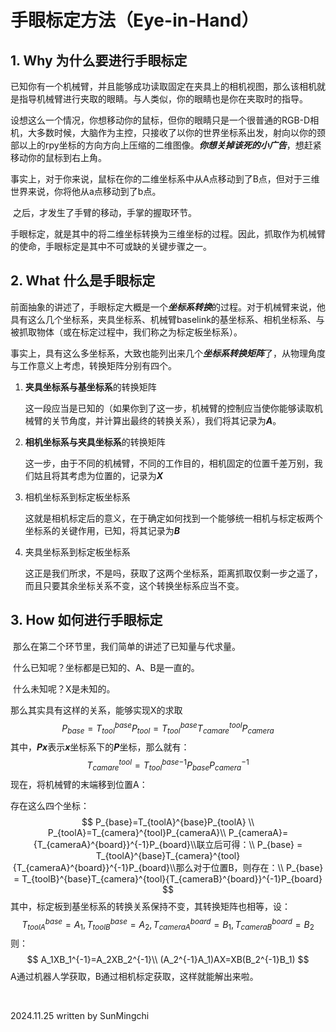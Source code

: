 # 手眼标定方法（Eye-in-Hand）

## 1. Why 为什么要进行手眼标定

​	已知你有一个机械臂，并且能够成功读取固定在夹具上的相机视图，那么该相机就是指导机械臂进行夹取的眼睛。与人类似，你的眼睛也是你在夹取时的指导。

​	设想这么一个情况，你想移动你的鼠标，但你的眼睛只是一个很普通的RGB-D相机，大多数时候，大脑作为主控，只接收了以你的世界坐标系出发，射向以你的颈部以上的rpy坐标的方向方向上压缩的二维图像。***你想关掉该死的小广告***，想赶紧移动你的鼠标到右上角。

​	事实上，对于你来说，鼠标在你的二维坐标系中从A点移动到了B点，但对于三维世界来说，你将他从a点移动到了b点。

​	之后，才发生了手臂的移动，手掌的握取环节。

​	手眼标定，就是其中的将二维坐标转换为三维坐标的过程。因此，抓取作为机械臂的使命，手眼标定是其中不可或缺的关键步骤之一。

## 2. What 什么是手眼标定

​	前面抽象的讲述了，手眼标定大概是一个***坐标系转换***的过程。对于机械臂来说，他具有这么几个坐标系，夹具坐标系、机械臂baselink的基坐标系、相机坐标系、与被抓取物体（或在标定过程中，我们称之为标定板坐标系）。

​	事实上，具有这么多坐标系，大致也能列出来几个***坐标系转换矩阵***了，从物理角度与工作意义上考虑，转换矩阵分别有四个。

1. **夹具坐标系与基坐标系**的转换矩阵

   这一段应当是已知的（如果你到了这一步，机械臂的控制应当使你能够读取机械臂的关节角度，并计算出最终的转换关系），我们将其记录为***A***。

2. **相机坐标系与夹具坐标系**的转换矩阵

   这一步，由于不同的机械臂，不同的工作目的，相机固定的位置千差万别，我们姑且将其考虑为位置的，记录为***X***

3. 相机坐标系到标定板坐标系

   这就是相机标定后的意义，在于确定如何找到一个能够统一相机与标定板两个坐标系的关键作用，已知，将其记录为***B***

4. 夹具坐标系到标定板坐标系

   这正是我们所求，不是吗，获取了这两个坐标系，距离抓取仅剩一步之遥了，而且只要其余坐标关系不变，这个转换坐标系应当不变。

## 3. How 如何进行手眼标定

​	那么在第二个环节里，我们简单的讲述了已知量与代求量。

​	什么已知呢？坐标都是已知的、A、B是一直的。

​	什么未知呢？X是未知的。

那么其实具有这样的关系，能够实现X的求取
$$
P_{base}=T^{base}_{tool}P_{tool}=T^{base}_{tool}T^{tool}_{camare}P_{camera}
$$
其中，***Px***表示***x***坐标系下的***P***坐标，那么就有：
$$
T^{tool}_{camare}={T^{base}_{tool}}^{-1}P_{base}{P_{camera}}^{-1}
$$
现在，将机械臂的末端移到位置A：

存在这么四个坐标：
$$
P_{base}=T_{toolA}^{base}P_{toolA} \\
P_{toolA}=T_{camera}^{tool}P_{cameraA}\\
P_{cameraA}={T_{cameraA}^{board}}^{-1}P_{board}\\联立后可得：\\
P_{base} = T_{toolA}^{base}T_{camera}^{tool}{T_{cameraA}^{board}}^{-1}P_{board}\\那么对于位置B，则存在：\\
P_{base} = T_{toolB}^{base}T_{camera}^{tool}{T_{cameraB}^{board}}^{-1}P_{board}
$$
其中，标定板到基坐标系的转换关系保持不变，其转换矩阵也相等，设：
$$
T_{toolA}^{base} = A_1,T_{toolB}^{base} = A_2,{T_{cameraA}^{board}} = B_1,{T_{cameraB}^{board}}=B_2
$$
则：
$$
A_1XB_1^{-1}=A_2XB_2^{-1}\\
(A_2^{-1}A_1)AX=XB(B_2^{-1}B_1)
$$
A通过机器人学获取，B通过相机标定获取，这样就能解出来啦。



​	

2024.11.25 written by SunMingchi